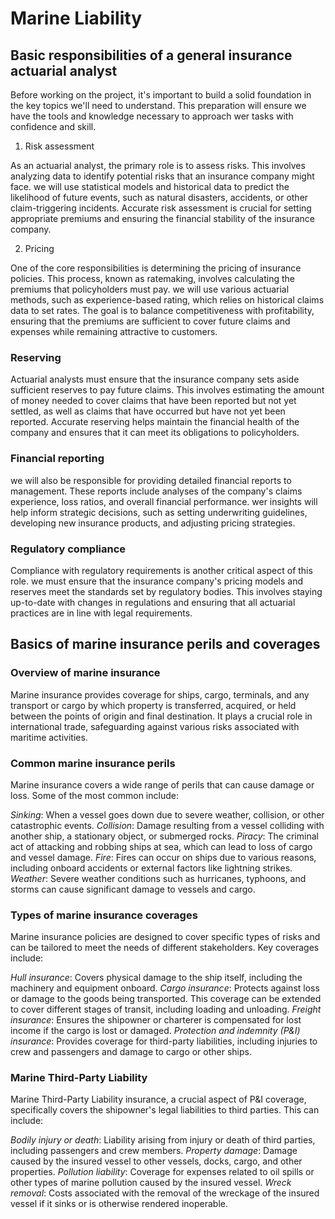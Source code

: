 # Marine Liability
## Basic responsibilities of a general insurance actuarial analyst
Before working on the project, it's important to build a solid foundation in the key topics we'll need to understand. This preparation will ensure we have the tools and knowledge necessary to approach wer tasks with confidence and skill.

1. Risk assessment

As an actuarial analyst, the primary role is to assess risks. This involves analyzing data to identify potential risks that an insurance company might face. we will use statistical models and historical data to predict the likelihood of future events, such as natural disasters, accidents, or other claim-triggering incidents. Accurate risk assessment is crucial for setting appropriate premiums and ensuring the financial stability of the insurance company.

2. Pricing

One of the core responsibilities is determining the pricing of insurance policies. This process, known as ratemaking, involves calculating the premiums that policyholders must pay. we will use various actuarial methods, such as experience-based rating, which relies on historical claims data to set rates. The goal is to balance competitiveness with profitability, ensuring that the premiums are sufficient to cover future claims and expenses while remaining attractive to customers.

### Reserving

Actuarial analysts must ensure that the insurance company sets aside sufficient reserves to pay future claims. This involves estimating the amount of money needed to cover claims that have been reported but not yet settled, as well as claims that have occurred but have not yet been reported. Accurate reserving helps maintain the financial health of the company and ensures that it can meet its obligations to policyholders.

### Financial reporting

we will also be responsible for providing detailed financial reports to management. These reports include analyses of the company's claims experience, loss ratios, and overall financial performance. wer insights will help inform strategic decisions, such as setting underwriting guidelines, developing new insurance products, and adjusting pricing strategies.

### Regulatory compliance

Compliance with regulatory requirements is another critical aspect of this role. we must ensure that the insurance company's pricing models and reserves meet the standards set by regulatory bodies. This involves staying up-to-date with changes in regulations and ensuring that all actuarial practices are in line with legal requirements.

## Basics of marine insurance perils and coverages
### Overview of marine insurance

Marine insurance provides coverage for ships, cargo, terminals, and any transport or cargo by which property is transferred, acquired, or held between the points of origin and final destination. It plays a crucial role in international trade, safeguarding against various risks associated with maritime activities.

### Common marine insurance perils

Marine insurance covers a wide range of perils that can cause damage or loss. Some of the most common include:

*Sinking*: When a vessel goes down due to severe weather, collision, or other catastrophic events.
*Collision*: Damage resulting from a vessel colliding with another ship, a stationary object, or submerged rocks.
*Piracy*: The criminal act of attacking and robbing ships at sea, which can lead to loss of cargo and vessel damage.
*Fire*: Fires can occur on ships due to various reasons, including onboard accidents or external factors like lightning strikes.
*Weather*: Severe weather conditions such as hurricanes, typhoons, and storms can cause significant damage to vessels and cargo.

### Types of marine insurance coverages

Marine insurance policies are designed to cover specific types of risks and can be tailored to meet the needs of different stakeholders. Key coverages include:

*Hull insurance*: Covers physical damage to the ship itself, including the machinery and equipment onboard.
*Cargo insurance*: Protects against loss or damage to the goods being transported. This coverage can be extended to cover different stages of transit, including loading and unloading.
*Freight insurance*: Ensures the shipowner or charterer is compensated for lost income if the cargo is lost or damaged.
*Protection and indemnity (P&I) insurance*: Provides coverage for third-party liabilities, including injuries to crew and passengers and damage to cargo or other ships.

### Marine Third-Party Liability

Marine Third-Party Liability insurance, a crucial aspect of P&I coverage, specifically covers the shipowner's legal liabilities to third parties. This can include:

*Bodily injury or death*: Liability arising from injury or death of third parties, including passengers and crew members.
*Property damage*: Damage caused by the insured vessel to other vessels, docks, cargo, and other properties.
*Pollution liability*: Coverage for expenses related to oil spills or other types of marine pollution caused by the insured vessel.
*Wreck removal*: Costs associated with the removal of the wreckage of the insured vessel if it sinks or is otherwise rendered inoperable.
